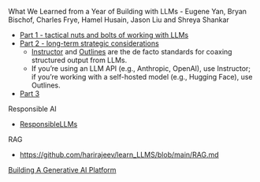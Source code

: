 What We Learned from a Year of Building with LLMs - Eugene Yan, Bryan Bischof, Charles Frye, Hamel Husain, Jason Liu and Shreya Shankar
  - [Part 1 - tactical nuts and bolts of working with LLMs](https://www.oreilly.com/radar/what-we-learned-from-a-year-of-building-with-llms-part-i/)
  - [Part 2 - long-term strategic considerations](https://www.oreilly.com/radar/what-we-learned-from-a-year-of-building-with-llms-part-ii/)
    -  [Instructor](https://github.com/jxnl/instructor) and [Outlines](https://github.com/outlines-dev/outlines) are the de facto standards for coaxing structured output from LLMs.
    -  If you’re using an LLM API (e.g., Anthropic, OpenAI), use Instructor; if you’re working with a self-hosted model (e.g., Hugging Face), use Outlines.
  - [Part 3](https://www.oreilly.com/radar/what-we-learned-from-a-year-of-building-with-llms-part-iii-strategy/)


Responsible AI
- [ResponsibleLLMs](https://github.com/harirajeev/learn_LLMS/blob/main/ResponsibleLLMs.md)

RAG
-  https://github.com/harirajeev/learn_LLMS/blob/main/RAG.md

[Building A Generative AI Platform](https://huyenchip.com/2024/07/25/genai-platform.html)



